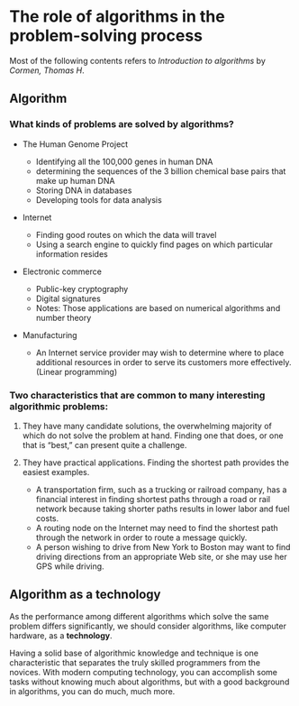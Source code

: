 # The role of algorithms in the problem-solving process

Most of the following contents refers to *Introduction to algorithms* by *Cormen, Thomas H*.

## Algorithm

### What kinds of problems are solved by algorithms?

* The Human Genome Project
    * Identifying all the 100,000 genes in human DNA
    * determining the sequences of the 3 billion chemical base pairs that make up human DNA
    * Storing DNA in databases
    * Developing tools for data analysis

* Internet
    * Finding good routes on which the data will travel
    * Using a search engine to quickly find pages on which particular information resides

* Electronic commerce
    * Public-key cryptography
    * Digital signatures
    * Notes: Those applications are based on numerical algorithms and number theory

* Manufacturing
    * An Internet service provider may wish to determine where to place additional resources in order to serve its customers more effectively. (Linear programming)

### Two characteristics that are common to many interesting algorithmic problems:

1. They have many candidate solutions, the overwhelming majority of which do not solve the problem at hand. Finding one that does, or one that is “best,” can present quite a challenge.

1. They have practical applications. Finding the shortest path provides the easiest examples. 
    * A transportation firm, such as a trucking or railroad company, has a financial interest in finding shortest paths through a road or rail network because taking shorter paths results in lower labor and fuel costs. 
    * A routing node on the Internet may need to find the shortest path through the network in order to route a message quickly.
    * A person wishing to drive from New York to Boston may want to find driving directions from an appropriate Web site, or she may use her GPS while driving.

## Algorithm as a technology

As the performance among different algorithms which solve the same problem differs significantly, we should consider algorithms, like computer hardware, as a **technology**.

Having a solid base of algorithmic knowledge and technique is one characteristic that separates the truly skilled programmers from the novices. With modern computing technology, you can accomplish some tasks without knowing much about algorithms, but with a good background in algorithms, you can do much, much more.